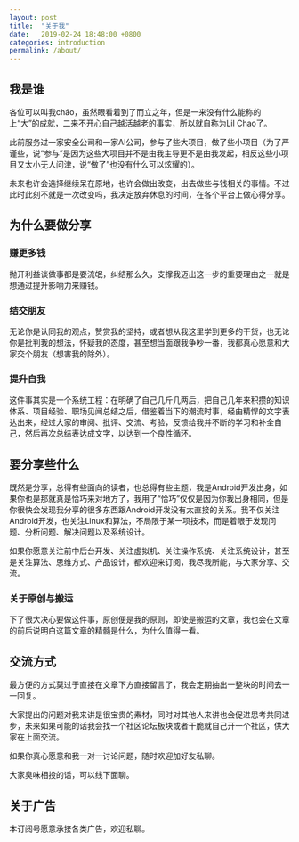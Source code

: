 ```yaml
---
layout: post
title:  "关于我"
date:   2019-02-24 18:48:00 +0800
categories: introduction
permalink: /about/
---
```


## 我是谁

各位可以叫我cháo，虽然眼看着到了而立之年，但是一来没有什么能称的上“大”的成就，二来不开心自己越活越老的事实，所以就自称为Lil Chao了。

此前服务过一家安全公司和一家AI公司，参与了些大项目，做了些小项目（为了严谨些，说“参与”是因为这些大项目并不是由我主导更不是由我发起，相反这些小项目又太小无人问津，说“做了”也没有什么可以炫耀的）。

未来也许会选择继续呆在原地，也许会做出改变，出去做些与钱相关的事情。不过此时此刻不就是一次改变吗，我决定放弃休息的时间，在各个平台上做心得分享。

## 为什么要做分享

### 赚更多钱

抛开利益谈做事都是耍流氓，纠结那么久，支撑我迈出这一步的重要理由之一就是想通过提升影响力来赚钱。

### 结交朋友

无论你是认同我的观点，赞赏我的坚持，或者想从我这里学到更多的干货，也无论你是批判我的想法，怀疑我的态度，甚至想当面跟我争吵一番，我都真心愿意和大家交个朋友（想害我的除外）。

### 提升自我

这件事其实是一个系统工程：在明确了自己几斤几两后，把自己几年来积攒的知识体系、项目经验、职场见闻总结之后，借鉴着当下的潮流时事，经由精悍的文字表达出来，经过大家的审阅、批评、交流、考验，反馈给我并不断的学习和补全自己，然后再次总结表达成文字，以达到一个良性循环。

## 要分享些什么

既然是分享，总得有些面向的读者，也总得有些主题，我是Android开发出身，如果你也是那就真是恰巧来对地方了，我用了“恰巧”仅仅是因为你我出身相同，但是你很快会发现我分享的很多东西跟Android开发没有太直接的关系。我不仅关注Android开发，也关注Linux和算法，不局限于某一项技术，而是着眼于发现问题、分析问题、解决问题以及系统设计。

如果你愿意关注前中后台开发、关注虚拟机、关注操作系统、关注系统设计，甚至是关注算法、思维方式、产品设计，都欢迎来订阅，我尽我所能，与大家分享、交流。

### 关于原创与搬运

下了很大决心要做这件事，原创便是我的原则，即使是搬运的文章，我也会在文章的前后说明白这篇文章的精髓是什么，为什么值得一看。

## 交流方式

最方便的方式莫过于直接在文章下方直接留言了，我会定期抽出一整块的时间去一一回复。

大家提出的问题对我来讲是很宝贵的素材，同时对其他人来讲也会促进思考共同进步，未来如果可能的话我会找一个社区论坛板块或者干脆就自己开一个社区，供大家在上面交流。

如果你真心愿意和我一对一讨论问题，随时欢迎加好友私聊。

大家臭味相投的话，可以线下面聊。

## 关于广告

本订阅号愿意承接各类广告，欢迎私聊。
